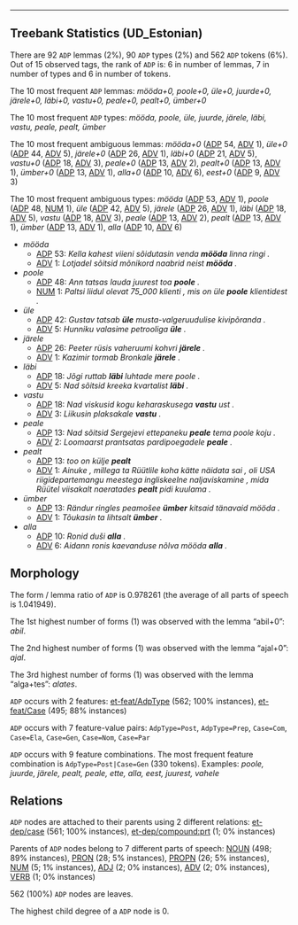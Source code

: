 

--------------------------------------------------------------------------------

## Treebank Statistics (UD_Estonian)

There are 92 `ADP` lemmas (2%), 90 `ADP` types (2%) and 562 `ADP` tokens (6%).
Out of 15 observed tags, the rank of `ADP` is: 6 in number of lemmas, 7 in number of types and 6 in number of tokens.

The 10 most frequent `ADP` lemmas: <em>mööda+0, poole+0, üle+0, juurde+0, järele+0, läbi+0, vastu+0, peale+0, pealt+0, ümber+0</em>

The 10 most frequent `ADP` types:  <em>mööda, poole, üle, juurde, järele, läbi, vastu, peale, pealt, ümber</em>

The 10 most frequent ambiguous lemmas: <em>mööda+0</em> ([ADP]() 54, [ADV]() 1), <em>üle+0</em> ([ADP]() 44, [ADV]() 5), <em>järele+0</em> ([ADP]() 26, [ADV]() 1), <em>läbi+0</em> ([ADP]() 21, [ADV]() 5), <em>vastu+0</em> ([ADP]() 18, [ADV]() 3), <em>peale+0</em> ([ADP]() 13, [ADV]() 2), <em>pealt+0</em> ([ADP]() 13, [ADV]() 1), <em>ümber+0</em> ([ADP]() 13, [ADV]() 1), <em>alla+0</em> ([ADP]() 10, [ADV]() 6), <em>eest+0</em> ([ADP]() 9, [ADV]() 3)

The 10 most frequent ambiguous types:  <em>mööda</em> ([ADP]() 53, [ADV]() 1), <em>poole</em> ([ADP]() 48, [NUM]() 1), <em>üle</em> ([ADP]() 42, [ADV]() 5), <em>järele</em> ([ADP]() 26, [ADV]() 1), <em>läbi</em> ([ADP]() 18, [ADV]() 5), <em>vastu</em> ([ADP]() 18, [ADV]() 3), <em>peale</em> ([ADP]() 13, [ADV]() 2), <em>pealt</em> ([ADP]() 13, [ADV]() 1), <em>ümber</em> ([ADP]() 13, [ADV]() 1), <em>alla</em> ([ADP]() 10, [ADV]() 6)


* <em>mööda</em>
  * [ADP]() 53: <em>Kella kahest viieni sõidutasin venda <b>mööda</b> linna ringi .</em>
  * [ADV]() 1: <em>Lotjadel sõitsid mõnikord naabrid neist <b>mööda</b> .</em>
* <em>poole</em>
  * [ADP]() 48: <em>Ann tatsas lauda juurest toa <b>poole</b> .</em>
  * [NUM]() 1: <em>Paltsi liidul olevat 75_000 klienti , mis on üle <b>poole</b> klientidest .</em>
* <em>üle</em>
  * [ADP]() 42: <em>Gustav tatsab <b>üle</b> musta-valgeruudulise kivipõranda .</em>
  * [ADV]() 5: <em>Hunniku valasime petrooliga <b>üle</b> .</em>
* <em>järele</em>
  * [ADP]() 26: <em>Peeter rüsis vaheruumi kohvri <b>järele</b> .</em>
  * [ADV]() 1: <em>Kazimir tormab Bronkale <b>järele</b> .</em>
* <em>läbi</em>
  * [ADP]() 18: <em>Jõgi ruttab <b>läbi</b> luhtade mere poole .</em>
  * [ADV]() 5: <em>Nad sõitsid kreeka kvartalist <b>läbi</b> .</em>
* <em>vastu</em>
  * [ADP]() 18: <em>Nad viskusid kogu keharaskusega <b>vastu</b> ust .</em>
  * [ADV]() 3: <em>Liikusin plaksakale <b>vastu</b> .</em>
* <em>peale</em>
  * [ADP]() 13: <em>Nad sõitsid Sergejevi ettepaneku <b>peale</b> tema poole koju .</em>
  * [ADV]() 2: <em>Loomaarst prantsatas pardipoegadele <b>peale</b> .</em>
* <em>pealt</em>
  * [ADP]() 13: <em>too on külje <b>pealt</b></em>
  * [ADV]() 1: <em>Ainuke , millega ta Rüütlile koha kätte näidata sai , oli USA riigidepartemangu meestega ingliskeelne naljaviskamine , mida Rüütel viisakalt naeratades <b>pealt</b> pidi kuulama .</em>
* <em>ümber</em>
  * [ADP]() 13: <em>Rändur ringles peamošee <b>ümber</b> kitsaid tänavaid mööda .</em>
  * [ADV]() 1: <em>Tõukasin ta lihtsalt <b>ümber</b> .</em>
* <em>alla</em>
  * [ADP]() 10: <em>Ronid duši <b>alla</b> .</em>
  * [ADV]() 6: <em>Aidann ronis kaevanduse nõlva mööda <b>alla</b> .</em>

## Morphology

The form / lemma ratio of `ADP` is 0.978261 (the average of all parts of speech is 1.041949).

The 1st highest number of forms (1) was observed with the lemma “abil+0”: <em>abil</em>.

The 2nd highest number of forms (1) was observed with the lemma “ajal+0”: <em>ajal</em>.

The 3rd highest number of forms (1) was observed with the lemma “alga+tes”: <em>alates</em>.

`ADP` occurs with 2 features: [et-feat/AdpType]() (562; 100% instances), [et-feat/Case]() (495; 88% instances)

`ADP` occurs with 7 feature-value pairs: `AdpType=Post`, `AdpType=Prep`, `Case=Com`, `Case=Ela`, `Case=Gen`, `Case=Nom`, `Case=Par`

`ADP` occurs with 9 feature combinations.
The most frequent feature combination is `AdpType=Post|Case=Gen` (330 tokens).
Examples: <em>poole, juurde, järele, pealt, peale, ette, alla, eest, juurest, vahele</em>


## Relations

`ADP` nodes are attached to their parents using 2 different relations: [et-dep/case]() (561; 100% instances), [et-dep/compound:prt]() (1; 0% instances)

Parents of `ADP` nodes belong to 7 different parts of speech: [NOUN]() (498; 89% instances), [PRON]() (28; 5% instances), [PROPN]() (26; 5% instances), [NUM]() (5; 1% instances), [ADJ]() (2; 0% instances), [ADV]() (2; 0% instances), [VERB]() (1; 0% instances)

562 (100%) `ADP` nodes are leaves.

The highest child degree of a `ADP` node is 0.

